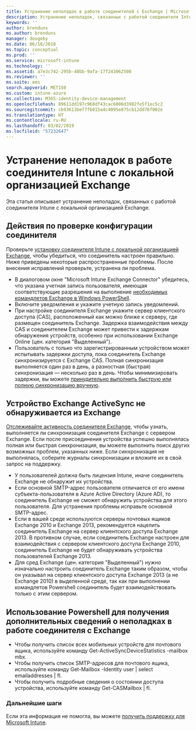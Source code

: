 ```yaml
---
title: Устранение неполадок в работе соединителей с Exchange | Microsoft Intune
description: Устранение неполадок, связанных с работой соединителя Intune с локальной организацией Exchange.
keywords: ''
author: brenduns
ms.author: brenduns
manager: dougeby
ms.date: 06/18/2018
ms.topic: conceptual
ms.prod: ''
ms.service: microsoft-intune
ms.technology: ''
ms.assetid: a7e3c742-295b-40bb-9afa-17f243062500
ms.reviewer: ''
ms.suite: ems
search.appverid: MET150
ms.custom: intune-azure
ms.collection: M365-identity-device-management
ms.openlocfilehash: 89611dd197c968df43cac6006d3982fe5f1ec5c2
ms.sourcegitcommit: cb93613bef7f6015a4c4095e875cb12dd76f002e
ms.translationtype: HT
ms.contentlocale: ru-RU
ms.lasthandoff: 03/02/2019
ms.locfileid: "57232647"
---
```

# <a name="troubleshoot-the-intune-on-premises-exchange-connector"></a>Устранение неполадок в работе соединителя Intune с локальной организацией Exchange

Эта статья описывает устранение неполадок, связанных с работой соединителя Intune с локальной организацией Exchange.

## <a name="steps-for-checking-the-connector-configuration"></a>Действия по проверке конфигурации соединителя 

Проверьте [установку соединителя Intune с локальной организацией Exchange](exchange-connector-install.md), чтобы убедиться, что соединитель настроен правильно. Ниже приведены некоторые распространенные проблемы. После внесения исправлений проверьте, устранена ли проблема.

 - В диалоговом окне "Microsoft Intune Exchange Connector" убедитесь, что указана учетная запись пользователя, имеющая соответствующие разрешения на выполнение [необходимых командлетов Exchange в Windows PowerShell](exchange-connector-install.md#exchange-cmdlet-requirements).
- Включите уведомления и укажите учетную запись уведомлений.
 - При настройке соединителя Exchange укажите сервер клиентского доступа (CAS), расположенный как можно ближе к серверу, где размещен соединитель Exchange. Задержка взаимодействия между CAS и соединителем Exchange может привести к задержкам обнаружения устройств, особенно при использовании Exchange Online (цен. категория "Выделенный").
 - Пользователь с только что зарегистрированным устройством может испытывать задержки доступа, пока соединитель Exchange синхронизируется с Exchange CAS. Полная синхронизация выполняется один раз в день, а разностная (быстрая) синхронизация — несколько раз в день.  Чтобы минимизировать задержки, вы можете [принудительно выполнить быструю или полную синхронизацию вручную](exchange-connector-install.md#manually-force-a-quick-sync-or-full-sync).
 
## <a name="exchange-activesync-device-not-discovered-from-exchange"></a>Устройство Exchange ActiveSync не обнаруживается из Exchange
[Отслеживайте активность соединителя Exchange](exchange-connector-install.md#on-premises-exchange-connector-high-availability-support), чтобы узнать, выполняется ли синхронизация соединителя Exchange с сервером Exchange. Если после присоединения устройства успешно выполнялась полная или быстрая синхронизация, вы можете выполнить поиск других возможных проблем, указанных ниже. Если синхронизация не выполнялась, соберите журналы синхронизации и вложите их в свой запрос на поддержку.

 - У пользователей должна быть лицензия Intune, иначе соединитель Exchange не обнаружит их устройства.
 - Если основной SMTP-адрес пользователя отличается от его имени субъекта-пользователя в Azure Active Directory (Azure AD), то соединитель Exchange не сможет обнаружить устройства для этого пользователя. Для устранения проблемы исправьте основной SMTP-адрес.
 - Если в вашей среде используются серверы почтовых ящиков Exchange 2010 и Exchange 2013, рекомендуется нацелить соединитель Exchange на сервер клиентского доступа Exchange 2013. В противном случае, если соединитель Exchange настроен для взаимодействия с сервером клиентского доступа Exchange 2010, соединитель Exchange не будет обнаруживать устройства пользователей Exchange 2013. 
- Для сред Exchange (цен. категория "Выделенный") нужно изначально настроить соединитель Exchange таким образом, чтобы он указывал на сервер клиентского доступа Exchange 2013 (а не Exchange 2010) в выделенной среде, так как при выполнении командлетов Powershell соединитель будет взаимодействовать только с этим сервером.


## <a name="using-powershell-to-get-more-data-on-exchange-connector-issues"></a>Использование Powershell для получения дополнительных сведений о неполадках в работе соединителя с Exchange
- Чтобы получить список всех мобильных устройств для почтового ящика, используйте команду Get-ActiveSyncDeviceStatistics -mailbox mbx.
- Чтобы получить список SMTP-адресов для почтового ящика, используйте команду Get-Mailbox -Identity user | select emailaddresses | fl.
- Чтобы получить подробные сведения о состоянии доступа устройства, используйте команду Get-CASMailbox <upn> | fl.

### <a name="next-steps"></a>Дальнейшие шаги
Если эта информация не помогла, вы можете [получить поддержку для Microsoft Intune](get-support.md).

